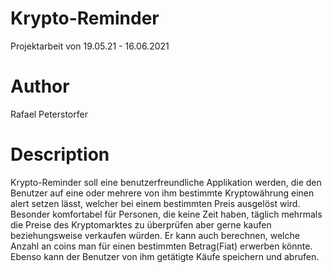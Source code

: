 # Krypto-Reminder
Projektarbeit von 19.05.21 - 16.06.2021

# Author
Rafael Peterstorfer

# Description
Krypto-Reminder soll eine benutzerfreundliche Applikation werden, die den Benutzer auf eine oder mehrere von ihm bestimmte Kryptowährung einen alert setzen lässt, welcher bei einem bestimmten Preis ausgelöst wird. Besonder komfortabel für Personen, die keine Zeit haben, täglich mehrmals die Preise des Kryptomarktes zu überprüfen aber gerne kaufen beziehungsweise verkaufen würden. Er kann auch berechnen, welche Anzahl an coins man für einen bestimmten Betrag(Fiat) erwerben könnte. Ebenso kann der Benutzer von ihm getätigte Käufe speichern und abrufen.



